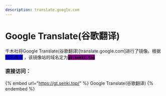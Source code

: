 ```yaml
---
description: translate.google.com
---
```


# Google Translate(谷歌翻译)

千木社将Google Translate(谷歌翻译)\[translate.google.com]进行了镜像。根据 <mark style="background-color:blue;">域名格式</mark> ，该镜像站的域名定为<mark style="background-color:purple;">**`gt.senki.top`**</mark>

### 直接访问：

{% embed url="https://gt.senki.top/" %}
Google Translate(谷歌翻译)
{% endembed %}
